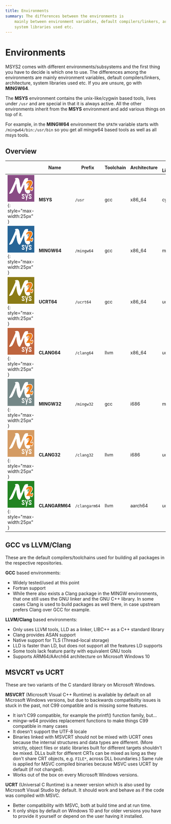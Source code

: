 ```yaml
---
title: Environments
summary: The differences between the environments is
    mainly between environment variables, default compilers/linkers, architecture,
    system libraries used etc.
---
```


# Environments

MSYS2 comes with different environments/subsystems and the first thing you have
to decide is which one to use. The differences among the environments are
mainly environment variables, default compilers/linkers, architecture,
system libraries used etc. If you are unsure, go with **MINGW64**.

The **MSYS** environment contains the unix-like/cygwin based tools, lives under
`/usr` and are special in that it is always active. All the other environments
inherit from the **MSYS** environment and add various things on top of it.

For example, in the **MINGW64** environment the `$PATH` variable starts with
`/mingw64/bin:/usr/bin` so you get all mingw64 based tools as well as all msys
tools.

## Overview

|| Name | Prefix | Toolchain | Architecture | C Library | C++ Library |
| - |-  |-       |-|-|-|-|
| ![msys](msys.png){: style="max-width:25px" } | **MSYS** | `/usr` | gcc | x86_64 | cygwin | libstdc++ |
| ![mingw64](mingw64.png){: style="max-width:25px" } | **MINGW64** | `/mingw64` | gcc | x86_64 | msvcrt | libstdc++ |
| ![ucrt64](ucrt64.png){: style="max-width:25px" } | **UCRT64** | `/ucrt64` | gcc | x86_64 | ucrt | libstdc++ |
| ![clang64](clang64.png){: style="max-width:25px" } | **CLANG64** | `/clang64` | llvm | x86_64 | ucrt | libc++ |
| ![mingw32](mingw32.png){: style="max-width:25px" } | **MINGW32** | `/mingw32` |  gcc | i686  | msvcrt | libstdc++ |
| ![clang32](clang32.png){: style="max-width:25px" } | **CLANG32** | `/clang32` | llvm | i686 | ucrt | libc++ |
| ![clangarm64](clangarm64.png){: style="max-width:25px" } | **CLANGARM64** | `/clangarm64` | llvm | aarch64 | ucrt | libc++ |

## GCC vs LLVM/Clang

These are the default compilers/toolchains used for building all packages in the
respective repositories.

**GCC** based environments:

* Widely tested/used at this point
* Fortran support
* While there also exists a Clang package in the MINGW environments, that one
  still uses the GNU linker and the GNU C++ library. In some cases Clang is used
  to build packages as well there, in case upstream prefers Clang over GCC for
  example.

**LLVM/Clang** based environments:

* Only uses LLVM tools, LLD as a linker, LIBC++ as a C++ standard library
* Clang provides ASAN support
* Native support for TLS (Thread-local storage)
* LLD is faster than LD, but does not support all the features LD supports
* Some tools lack feature parity with equivalent GNU tools
* Supports ARM64/AArch64 architecture on Microsoft Windows 10

## MSVCRT vs UCRT

These are two variants of the C standard library on Microsoft Windows.

**MSVCRT** (Microsoft Visual C++ Runtime) is available by default on all
Microsoft Windows versions, but due to backwards compatibility issues is
stuck in the past, not C99 compatible and is missing some features.

* It isn't C99 compatible, for example the printf() function family, but...
* mingw-w64 provides replacement functions to make things C99 compatible in many
  cases
* It doesn't support the UTF-8 locale
* Binaries linked with MSVCRT should not be mixed with UCRT ones because the
  internal structures and data types are different. (More strictly, object
  files or static libraries built for different targets shouldn't be mixed.
  DLLs built for different CRTs can be mixed as long as they don't share
  CRT objects, e.g. `FILE*`, across DLL boundaries.) Same rule is applied for
  MSVC compiled binaries because MSVC uses UCRT by default (if not changed).
* Works out of the box on every Microsoft Windows versions.

**UCRT** (Universal C Runtime) is a newer version which is also used by
Microsoft Visual Studio by default. It should work and behave as if the
code was compiled with MSVC.

* Better compatibility with MSVC, both at build time and at run time.
* It only ships by default on Windows 10 and for older versions you have to
  provide it yourself or depend on the user having it installed.
